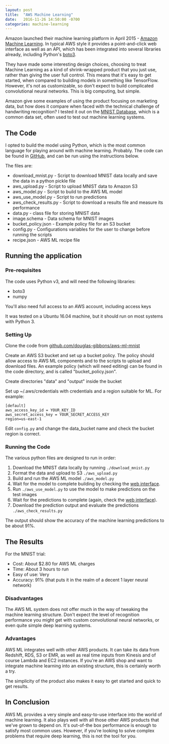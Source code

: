 ```yaml
---
layout: post
title:  "AWS Machine Learning"
date:   2016-11-26 14:50:00 -0700
categories: machine-learning
---
```


Amazon launched their machine learning platform in April 2015 - [Amazon Machine Learning](https://aws.amazon.com/machine-learning/).  In typical AWS style it provides a point-and-click web interface as well as an API, which has been integrated into several libraries already, including Python's [boto3](https://boto3.readthedocs.io/en/latest/reference/services/machinelearning.html).

They have made some interesting design choices, choosing to treat Machine Learning as a kind of shrink-wrapped product that you just use, rather than giving the user full control. This means that it's easy to get started, when compared to building models in something like TensorFlow. However, it's not as customizable, so don't expect to build complicated convolutional neural networks. This is big computing, but simple.

Amazon give some examples of using the product focusing on marketing data, but how does it compare when faced with the technical challenge of handwriting recognition?  I tested it out on the [MNIST Database](http://yann.lecun.com/exdb/mnist/), which is a common data set, often used to test out machine learning systems.

## The Code

I opted to build the model using Python, which is the most common language for playing around with machine learning. Probably. The code can be found in [GitHub](https://github.com/douglas-gibbons/aws-ml-mnist), and can be run using the instructions below.

The files are:

* download_mnist.py - Script to download MNIST data locally and save the data in a python pickle file
* aws_upload.py - Script to upload MNIST data to Amazon S3
* aws_model.py - Script to build to the AWS ML model
* aws_use_model.py - Script to run predictions
* aws_check_results.py - Script to download a results file and measure its performance
* data.py - class file for storing MNIST data
* image.schema - Data schema for MNIST images
* bucket_policy.json - Example policy file for an S3 bucket
* config.py - Configurations variables for the user to change before running the scripts
* recipe.json - AWS ML recipe file


## Running the application

### Pre-requisites

The code uses Python v3, and will need the following libraries:

* boto3
* numpy

You'll also need full access to an AWS account, including access keys

It was tested on a Ubuntu 16.04 machine, but it should run on most systems with Python 3.

### Setting Up

Clone the code from [github.com/douglas-gibbons/aws-ml-mnist](https://github.com/douglas-gibbons/aws-ml-mnist)

Create an AWS S3 bucket and set up a bucket policy. The policy should allow access to AWS ML components and to the scripts to upload and download files. An example policy (which will need editing) can be found in the code directory, and is called "bucket_policy.json".

Create directories "data" and "output" inside the bucket

Set up ~/.aws/credentials with credentials and a region suitable for ML. For example:


    [default]
    aws_access_key_id = YOUR_KEY_ID
    aws_secret_access_key = YOUR_SECRET_ACCESS_KEY
    region=us-east-1
    

Edit ```config.py``` and change the data_bucket name and check the bucket region is correct.

### Running the Code

The various python files are designed to run in order:

1. Download the MNIST data locally by running ```./download_mnist.py```
1. Format the data and upload to S3 ```./aws_upload.py```
1. Build and run the AWS ML model ```./aws_model.py```
1. Wait for the model to complete building by checking the [web interface](https://console.aws.amazon.com/machinelearning/home?region=us-east-1#/).
1. Run ```./aws_use_model.py``` to use the model to make predictions on the test images
1. Wait for the predictions to complete (again, check the [web interface](https://console.aws.amazon.com/machinelearning/home?region=us-east-1#/)).
1. Download the prediction output and evaluate the predictions ```./aws_check_results.py```

The output should show the accuracy of the machine learning predictions to be about 91%.

## The Results

For the MNIST trial:

* Cost: About $2.80 for AWS ML charges
* Time: About 3 hours to run
* Easy of use: Very
* Accuracy: 91%  (that puts it in the realm of a decent 1 layer neural network)

### Disadvantages

The AWS ML system does not offer much in the way of tweaking the machine learning structure. Don't expect the level of recognition performance you might get with custom convolutional neural networks, or even quite simple deep learning systems.

### Advantages

AWS ML integrates well with other AWS products. It can take its data from Redshift, RDS, S3 or EMR, as well as real time inputs from Kinesis and of course Lambda and EC2 instances.  If you're an AWS shop and want to integrate machine learning into an existing structure, this is certainly worth a try.

The simplicity of the product also makes it easy to get started and quick to get results.


## In Conclusion

AWS ML provides a very simple and easy-to-use interface into the world of machine learning. It also plays well with all those other AWS products that we've grown to depend on. It's out-of-the box performance is enough to satisfy most common uses. However, if you're looking to solve complex problems that require deep learning, this is not the tool for you.
